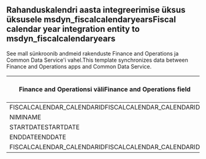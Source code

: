 ## <a name="fiscal-calendar-year-integration-entity-to-msdyn_fiscalcalendaryears"></a><span data-ttu-id="98d72-101">Rahanduskalendri aasta integreerimise üksus üksusele msdyn_fiscalcalendaryears</span><span class="sxs-lookup"><span data-stu-id="98d72-101">Fiscal calendar year integration entity to msdyn_fiscalcalendaryears</span></span>

<span data-ttu-id="98d72-102">See mall sünkroonib andmeid rakenduste Finance and Operations ja Common Data Service'i vahel.</span><span class="sxs-lookup"><span data-stu-id="98d72-102">This template synchronizes data between Finance and Operations apps and Common Data Service.</span></span>

<span data-ttu-id="98d72-103">Finance and Operationsi väli</span><span class="sxs-lookup"><span data-stu-id="98d72-103">Finance and Operations field</span></span> | <span data-ttu-id="98d72-104">Kaardi tüüp</span><span class="sxs-lookup"><span data-stu-id="98d72-104">Map type</span></span> | <span data-ttu-id="98d72-105">Muu Dynamics 365 väli</span><span class="sxs-lookup"><span data-stu-id="98d72-105">Other Dynamics 365 field</span></span> | <span data-ttu-id="98d72-106">Vaikeväärtus</span><span class="sxs-lookup"><span data-stu-id="98d72-106">Default value</span></span>
---|---|---|---
<span data-ttu-id="98d72-107">FISCALCALENDAR_CALENDARID</span><span class="sxs-lookup"><span data-stu-id="98d72-107">FISCALCALENDAR_CALENDARID</span></span> | = | <span data-ttu-id="98d72-108">msdyn_fiscalcalendarname</span><span class="sxs-lookup"><span data-stu-id="98d72-108">msdyn_fiscalcalendarname</span></span> | 
<span data-ttu-id="98d72-109">NIMI</span><span class="sxs-lookup"><span data-stu-id="98d72-109">NAME</span></span> | = | <span data-ttu-id="98d72-110">msdyn_name</span><span class="sxs-lookup"><span data-stu-id="98d72-110">msdyn_name</span></span> | 
<span data-ttu-id="98d72-111">STARTDATE</span><span class="sxs-lookup"><span data-stu-id="98d72-111">STARTDATE</span></span> | = | <span data-ttu-id="98d72-112">msdyn_startdate</span><span class="sxs-lookup"><span data-stu-id="98d72-112">msdyn_startdate</span></span> | 
<span data-ttu-id="98d72-113">ENDDATE</span><span class="sxs-lookup"><span data-stu-id="98d72-113">ENDDATE</span></span> | = | <span data-ttu-id="98d72-114">msdyn_enddate</span><span class="sxs-lookup"><span data-stu-id="98d72-114">msdyn_enddate</span></span> | 
<span data-ttu-id="98d72-115">FISCALCALENDAR_CALENDARID</span><span class="sxs-lookup"><span data-stu-id="98d72-115">FISCALCALENDAR_CALENDARID</span></span> | = | <span data-ttu-id="98d72-116">msdyn_calendar.msdyn_calendar</span><span class="sxs-lookup"><span data-stu-id="98d72-116">msdyn_calendar.msdyn_calendar</span></span> | 
